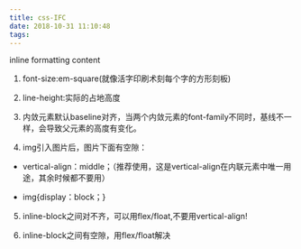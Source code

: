 ```yaml
---
title: css-IFC
date: 2018-10-31 11:10:48
tags:
---
```

inline formatting content

1. font-size:em-square(就像活字印刷术刻每个字的方形刻板)

2. line-height:实际的占地高度

3. 内敛元素默认baseline对齐，当两个内敛元素的font-family不同时，基线不一样，会导致父元素的高度有变化。

4. img引入图片后，图片下面有空隙：

- vertical-align：middle；（推荐使用，这是vertical-align在内联元素中唯一用途，其余时候都不要用）

- img{display：block；}

5. inline-block之间对不齐，可以用flex/float,不要用vertical-align!

6. inline-block之间有空隙，用flex/float解决